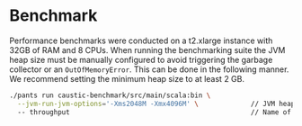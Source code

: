 # Benchmark
Performance benchmarks were conducted on a t2.xlarge instance with 32GB of RAM and 8 CPUs. When
running the benchmarking suite the JVM heap size must be manually configured to avoid triggering the
garbage collector or an ```OutOfMemoryError```. This can be done in the following manner. We
recommend setting the minimum heap size to at least 2 GB. 

```bash
./pants run caustic-benchmark/src/main/scala:bin \
  --jvm-run-jvm-options='-Xms2048M -Xmx4096M' \             // JVM heap size.
  -- throughput                                             // Name of benchmark.
```